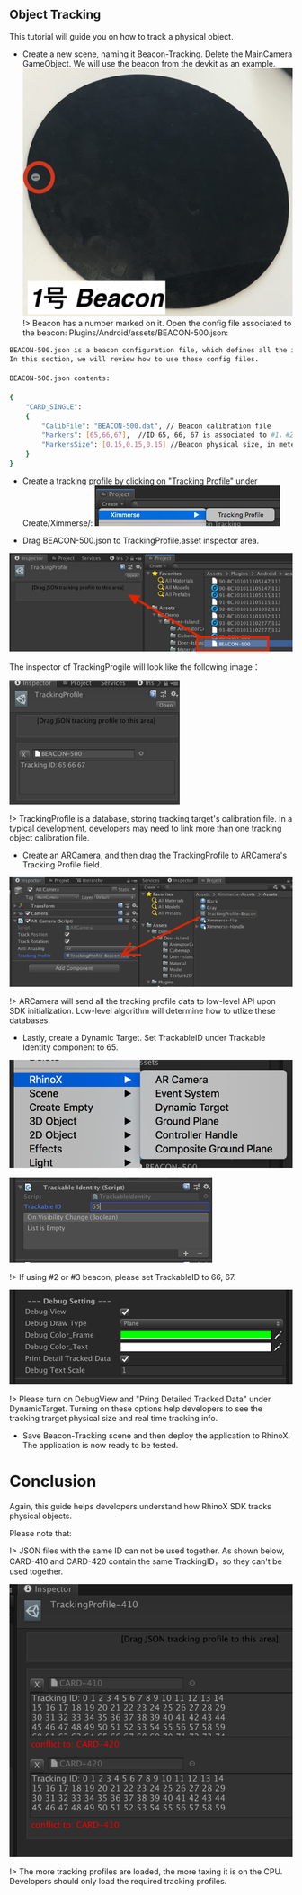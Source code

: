 ## Object Tracking

This tutorial will guide you on how to track a physical object.

- Create a new scene, naming it Beacon-Tracking. Delete the MainCamera GameObject.
We will use the beacon from the devkit as an example. 
![Logo](https://raw.githubusercontent.com/yinyuanqings/AIOSDK/gh-pages/img/IMG_BEACON_01.JPG ':size=450X400')
!> Beacon has a number marked on it. Open the config file associated to the beacon: Plugins/Android/assets/BEACON-500.json:

```bash
BEACON-500.json is a beacon configuration file, which defines all the information required to track beacons.
In this section, we will review how to use these config files.

BEACON-500.json contents:

{
    "CARD_SINGLE":
    {
        "CalibFile": "BEACON-500.dat", // Beacon calibration file
        "Markers": [65,66,67],  //ID 65, 66, 67 is associated to #1，#2，#3 beacon.
        "MarkersSize": [0.15,0.15,0.15] //Beacon physical size, in meters.
    }
}
```

- Create a tracking profile by clicking on "Tracking Profile" under Create/Ximmerse/:
![Logo](https://raw.githubusercontent.com/yinyuanqings/AIOSDK/gh-pages/img/Create-Tracking-Profile.png)

- Drag BEACON-500.json to TrackingProfile.asset inspector area.

![Logo](https://raw.githubusercontent.com/yinyuanqings/AIOSDK/gh-pages/img/Assign-Beacon-JSON.png)

The inspector of TrackingProgile will look like the following image：

![Logo](https://raw.githubusercontent.com/yinyuanqings/AIOSDK/gh-pages/img/TrackingProfile-Setup-Completely.png)

!> TrackingProfile is a database, storing tracking target's calibration file. In a typical development, developers may need to link more than one tracking object calibration file.

- Create an ARCamera, and then drag the TrackingProfile to ARCamera's Tracking Profile field.

![Logo](https://raw.githubusercontent.com/yinyuanqings/AIOSDK/gh-pages/img/AssignTrackingProfile.png ':size=450X400')

!> ARCamera will send all the tracking profile data to low-level API upon SDK initialization. Low-level algorithm will determine how to utlize these databases.  

- Lastly, create a Dynamic Target. Set TrackableID under Trackable Identity component to 65.

![Logo](https://raw.githubusercontent.com/yinyuanqings/AIOSDK/gh-pages/img/Create-GameObject-Shortcut.png ':size=450X400')

![Logo](https://raw.githubusercontent.com/yinyuanqings/AIOSDK/gh-pages/img/SetTrackableIdentity.png ':size=450X400')

!> If using #2 or #3 beacon, please set TrackableID to 66, 67.

![Logo](https://raw.githubusercontent.com/yinyuanqings/AIOSDK/gh-pages/img/DynamicTarget-DebugSetting.png ':size=450X400')

!> Please turn on DebugView and "Pring Detailed Tracked Data" under DynamicTarget. Turning on these options help developers to see the tracking trarget physical size and real time tracking info.

- Save Beacon-Tracking scene and then deploy the application to RhinoX. The application is now ready to be tested. 



# Conclusion
Again, this guide helps developers understand how RhinoX SDK tracks physical objects.

Please note that:

!> JSON files with the same ID can not be used together. As shown below, CARD-410 and CARD-420 contain the same TrackingID，so they can't be used together.

![Logo](https://raw.githubusercontent.com/yinyuanqings/AIOSDK/gh-pages/img/Tracking-Profile-Conflicts.png ':size=450X400')

!> The more tracking profiles are loaded, the more taxing it is on the CPU. Developers should only load the required tracking profiles.
 